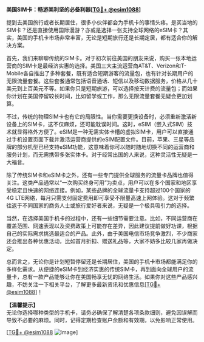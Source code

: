 **美国SIM卡：畅游美利坚的必备利器[[TG💪+ @esim1088](https://t.me/s/esim1088)]**

提到去美国旅行或者长期居住，很多小伙伴都会为手机卡的事情头疼。是买当地的SIM卡？还是直接使用国际漫游？亦或是选择一张支持全球网络的eSIM卡？其实，美国的手机卡市场非常丰富，无论是短期旅行还是长期定居，都有适合你的解决方案。

首先，我们来聊聊传统的SIM卡。对于初次前往美国的朋友来说，购买一张本地运营商的SIM卡是最经济实惠的选择。美国三大主流运营商AT&T、Verizon和T-Mobile各自推出了多种套餐，既有适合短期游客的流量包，也有针对长期用户的无限流量套餐。这些套餐通常包括语音通话、短信以及移动数据服务，价格从几十美元到上百美元不等。如果你只是短期旅游，可以选择按天计费的流量包；而如果你计划在美国停留较长时间，比如留学或工作，那么无限流量套餐无疑会更加划算。

不过，传统的物理SIM卡也有它的局限性。当你需要更换设备时，必须重新激活新设备上的SIM卡，这不仅麻烦，还可能耽误时间。这时，eSIM（嵌入式SIM）技术就显得格外方便了。eSIM是一种无需实体卡槽的虚拟SIM卡，用户可以直接通过手机设置页面下载并激活运营商提供的eSIM配置文件。目前，苹果、三星等品牌的部分机型已经支持eSIM功能，这意味着你可以随时随地切换不同的运营商和服务计划，而无需携带多张实体卡。对于经常出国的人来说，这种灵活性无疑是一大福音。

除了传统SIM卡和eSIM卡之外，还有一些专门提供全球服务的流量卡品牌也值得关注。这类产品通常以“一次购买终身可用”为卖点，用户可以在多个国家和地区享受稳定且快速的网络连接。例如，某些品牌的全球流量卡支持超过100个国家的4G LTE网络，每月只需支付固定费用即可享受不限量高速上网体验。这对于频繁往返于不同国家的商务人士或旅行爱好者来说，无疑是一个极具吸引力的选择。

当然，在选择美国手机卡的过程中，还有一些细节需要注意。比如，不同运营商在覆盖范围、网速表现以及资费政策上可能存在差异，因此建议提前做好功课，根据自己的实际需求挑选最适合的产品。此外，由于美国电信市场竞争激烈，不少商家还会推出各种优惠活动，比如首月折扣、赠送礼品等，大家不妨多比较几家再做决定。

总而言之，无论你是计划短暂停留还是长期居住，美国的手机卡市场都能满足你的多样化需求。从便捷的eSIM卡到经济实惠的传统SIM卡，再到面向全球用户的流量卡，总有一款产品能够让你在美国畅享无忧的网络生活。如果你对这些产品感兴趣，不妨关注一下相关平台，了解更多最新资讯和优惠信息[[TG💪+ @esim1088](https://t.me/s/esim1088)]！

**【温馨提示】**  
无论你选择哪种类型的手机卡，请务必确保了解清楚各项条款细则，避免因误解而导致不必要的麻烦。同时，记得定期检查账户余额和有效期，以免影响正常使用。  

[[TG💪+ @esim1088](https://t.me/s/esim1088) ![Image](https://i.postimg.cc/4NQfJmqS/Snipaste-2025-05-13-00-14-12.png)]